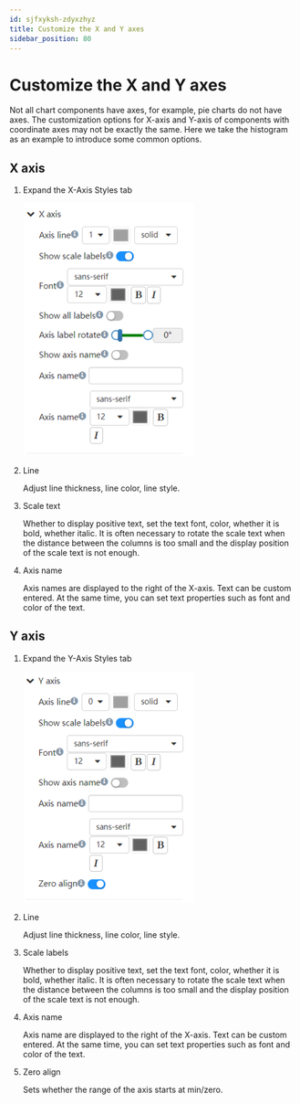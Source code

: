 ```yaml
---
id: sjfxyksh-zdyxzhyz
title: Customize the X and Y axes
sidebar_position: 80
---
```

# Customize the X and Y axes

Not all chart components have axes, for example, pie charts do not have axes. The customization options for X-axis and Y-axis of components with coordinate axes may not be exactly the same. Here we take the histogram as an example to introduce some common options.

## X axis

1. Expand the X-Axis Styles tab

   <div align="left"><img src="../../../../../../static/img/en/datafor/visualizer/image-20230113185625032.png"  width="300" /> </div>

2. Line

   Adjust line thickness, line color, line style.

3. Scale text

    Whether to display positive text, set the text font, color, whether it is bold, whether italic.
    It is often necessary to rotate the scale text when the distance between the columns is too small and the display position of the scale text is not enough.

4. Axis name

    Axis names are displayed to the right of the X-axis. Text can be custom entered. At the same time, you can set text properties such as font and color of the text.


## Y axis

1. Expand the Y-Axis Styles tab

   <div align="left"><img src="../../../../../../static/img/en/datafor/visualizer/image-20230113185659133.png"  width="300" /> </div>


2. Line

    Adjust line thickness, line color, line style.

3. Scale labels

    Whether to display positive text, set the text font, color, whether it is bold, whether italic.
    It is often necessary to rotate the scale text when the distance between the columns is too small and the display position of the scale text is not enough.

4. Axis name

    Axis name are displayed to the right of the X-axis. Text can be custom entered. At the same time, you can set text properties such as font and color of the text.

5. Zero align

    Sets whether the range of the axis starts at min/zero.
